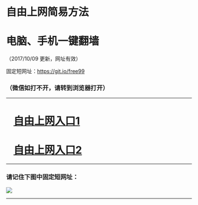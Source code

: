 ﻿# 自由上网简易方法

# 电脑、手机一键翻墙

（2017/10/09 更新，网址有效）

固定短网址：https://git.io/free99

### （微信如打不开，请转到浏览器打开）


***





# &nbsp;&nbsp; <a href="http://ft839327819.fwq-tz-1001.info/fwqtz01.html?t=10090011781 " target="_blank">自由上网入口1</a>
# &nbsp;&nbsp; <a href="http://ft2279616966.fwq-tz-1002.info/fwqtz02.html?t=10090019512 " target="_blank">自由上网入口2</a>
***

### 请记住下图中固定短网址：

<img src="https://s3-us-west-2.amazonaws.com/fwq-1001/yjfq-20170905okok.png" /> 


***

